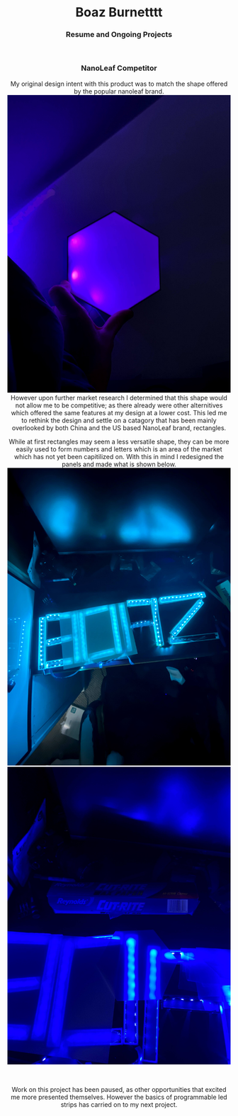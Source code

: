 <h1 align="center">Boaz Burnetttt</h1>
<h3 align="center">Resume and Ongoing Projects</h3>
<br>

<h3 align="center">NanoLeaf Competitor</h3>




<p align="center">
  My original design intent with this product was to match the shape offered by the popular nanoleaf brand. 
   <img src="https://github.com/Boaztheostrich/Boaztheostrich.github.io/blob/main/images/Photos/IMG_2594.jpg?raw=true">
  However upon further market research I determined that this shape would not allow me to be competitive; as there already were other alternitives which offered the same features at my design at a lower cost. This led me to rethink the design and settle on a catagory that has been mainly overlooked by both China and the US based NanoLeaf brand, rectangles.  
</p>

<p align="center">
While at first rectangles may seem a less versatile shape, they can be more easily used to form numbers and letters which is an area of the market which has not yet been capitilized on. With this in mind I redesigned the panels and made what is shown below.
  <img src="https://github.com/Boaztheostrich/Boaztheostrich.github.io/blob/main/images/Photos/64720297421__4100A3D1-11A5-4C43-82FC-CC53B507D0D0.jpg?raw=true">
  <img src="https://github.com/Boaztheostrich/Boaztheostrich.github.io/blob/main/images/Photos/64720334915__FC7757E4-C45C-480A-92CA-59B91B15B3D9.jpg?raw=true">
</p>

<br>

<p align="center">
Work on this project has been paused, as other opportunities that excited me more presented themselves. However the basics of programmable led strips has carried on to my next project.
</p>
